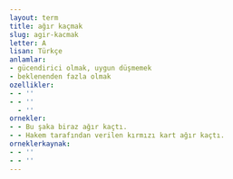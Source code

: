 ```yaml
---
layout: term
title: ağır kaçmak
slug: agir-kacmak
letter: A
lisan: Türkçe
anlamlar:
- gücendirici olmak, uygun düşmemek
- beklenenden fazla olmak
ozellikler:
- - ''
- - ''
  - ''
ornekler:
- - Bu şaka biraz ağır kaçtı.
- - Hakem tarafından verilen kırmızı kart ağır kaçtı.
orneklerkaynak:
- - ''
- - ''
---
```

